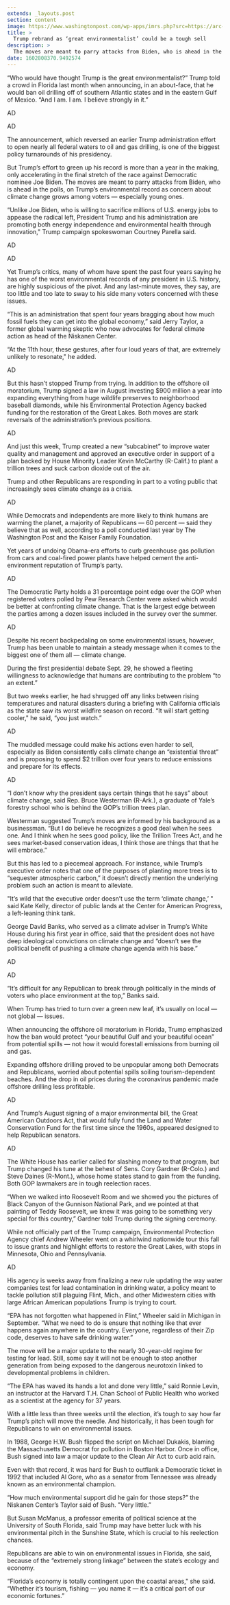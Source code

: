 ```yaml
--- 
extends: _layouts.post 
section: content 
image: https://www.washingtonpost.com/wp-apps/imrs.php?src=https://arc-anglerfish-washpost-prod-washpost.s3.amazonaws.com/public/HAKLRIAO5MI6XNAERUPGOXWHAE.jpg&w=1440 
title: > 
  Trump rebrand as ‘great environmentalist’ could be a tough sell 
description: > 
  The moves are meant to parry attacks from Biden, who is ahead in the polls, on Trump’s environmental record as concern about climate change grows among voters — especially young ones.Trump and other Republicans are responding in part to a voting public that increasingly sees climate change as a crisis.AD“I don’t know why the president says certain things that he says” about climate change, said Rep. Bruce Westerman (R-Ark.), a graduate of Yale’s forestry school who is behind the GOP’s trillion trees plan."It’s wild that the executive order doesn’t use the term ‘climate change,’ " said Kate Kelly, director of public lands at the Center for American Progress, a left-leaning think tank. 
date: 1602808370.9492574 
--- 
```

“Who would have thought Trump is the great environmentalist?” Trump told a crowd in Florida last month when announcing, in an about-face, that he would ban oil drilling off of southern Atlantic states and in the eastern Gulf of Mexico. “And I am. I am. I believe strongly in it.”

AD

AD

The announcement, which reversed an earlier Trump administration effort to open nearly all federal waters to oil and gas drilling, is one of the biggest policy turnarounds of his presidency.

But Trump’s effort to green up his record is more than a year in the making, only accelerating in the final stretch of the race against Democratic nominee Joe Biden. The moves are meant to parry attacks from Biden, who is ahead in the polls, on Trump’s environmental record as concern about climate change grows among voters — especially young ones.

“Unlike Joe Biden, who is willing to sacrifice millions of U.S. energy jobs to appease the radical left, President Trump and his administration are promoting both energy independence and environmental health through innovation," Trump campaign spokeswoman Courtney Parella said.

AD

AD

Yet Trump’s critics, many of whom have spent the past four years saying he has one of the worst environmental records of any president in U.S. history, are highly suspicious of the pivot. And any last-minute moves, they say, are too little and too late to sway to his side many voters concerned with these issues.

“This is an administration that spent four years bragging about how much fossil fuels they can get into the global economy,” said Jerry Taylor, a former global warming skeptic who now advocates for federal climate action as head of the Niskanen Center.

“At the 11th hour, these gestures, after four loud years of that, are extremely unlikely to resonate," he added.

AD

But this hasn’t stopped Trump from trying. In addition to the offshore oil moratorium, Trump signed a law in August investing $900 million a year into expanding everything from huge wildlife preserves to neighborhood baseball diamonds, while his Environmental Protection Agency backed funding for the restoration of the Great Lakes. Both moves are stark reversals of the administration’s previous positions.

AD

And just this week, Trump created a new “subcabinet” to improve water quality and management and approved an executive order in support of a plan backed by House Minority Leader Kevin McCarthy (R-Calif.) to plant a trillion trees and suck carbon dioxide out of the air.

Trump and other Republicans are responding in part to a voting public that increasingly sees climate change as a crisis.

AD

While Democrats and independents are more likely to think humans are warming the planet, a majority of Republicans — 60 percent — said they believe that as well, according to a poll conducted last year by The Washington Post and the Kaiser Family Foundation.

Yet years of undoing Obama-era efforts to curb greenhouse gas pollution from cars and coal-fired power plants have helped cement the anti-environment reputation of Trump’s party.

AD

The Democratic Party holds a 31 percentage point edge over the GOP when registered voters polled by Pew Research Center were asked which would be better at confronting climate change. That is the largest edge between the parties among a dozen issues included in the survey over the summer.

AD

Despite his recent backpedaling on some environmental issues, however, Trump has been unable to maintain a steady message when it comes to the biggest one of them all — climate change.

During the first presidential debate Sept. 29, he showed a fleeting willingness to acknowledge that humans are contributing to the problem “to an extent.”

But two weeks earlier, he had shrugged off any links between rising temperatures and natural disasters during a briefing with California officials as the state saw its worst wildfire season on record. “It will start getting cooler," he said, “you just watch.”

AD

The muddled message could make his actions even harder to sell, especially as Biden consistently calls climate change an “existential threat” and is proposing to spend $2 trillion over four years to reduce emissions and prepare for its effects.

AD

“I don’t know why the president says certain things that he says” about climate change, said Rep. Bruce Westerman (R-Ark.), a graduate of Yale’s forestry school who is behind the GOP’s trillion trees plan.

Westerman suggested Trump’s moves are informed by his background as a businessman. “But I do believe he recognizes a good deal when he sees one. And I think when he sees good policy, like the Trillion Trees Act, and he sees market-based conservation ideas, I think those are things that that he will embrace.”

But this has led to a piecemeal approach. For instance, while Trump’s executive order notes that one of the purposes of planting more trees is to “sequester atmospheric carbon,” it doesn’t directly mention the underlying problem such an action is meant to alleviate.

"It’s wild that the executive order doesn’t use the term ‘climate change,’ " said Kate Kelly, director of public lands at the Center for American Progress, a left-leaning think tank.

George David Banks, who served as a climate adviser in Trump’s White House during his first year in office, said that the president does not have deep ideological convictions on climate change and “doesn’t see the political benefit of pushing a climate change agenda with his base.”

AD

AD

“It’s difficult for any Republican to break through politically in the minds of voters who place environment at the top,” Banks said.

When Trump has tried to turn over a green new leaf, it’s usually on local — not global — issues.

When announcing the offshore oil moratorium in Florida, Trump emphasized how the ban would protect “your beautiful Gulf and your beautiful ocean” from potential spills — not how it would forestall emissions from burning oil and gas.

Expanding offshore drilling proved to be unpopular among both Democrats and Republicans, worried about potential spills soiling tourism-dependent beaches. And the drop in oil prices during the coronavirus pandemic made offshore drilling less profitable.

AD

And Trump’s August signing of a major environmental bill, the Great American Outdoors Act, that would fully fund the Land and Water Conservation Fund for the first time since the 1960s, appeared designed to help Republican senators.

AD

The White House has earlier called for slashing money to that program, but Trump changed his tune at the behest of Sens. Cory Gardner (R-Colo.) and Steve Daines (R-Mont.), whose home states stand to gain from the funding. Both GOP lawmakers are in tough reelection races.

“When we walked into Roosevelt Room and we showed you the pictures of Black Canyon of the Gunnison National Park, and we pointed at that painting of Teddy Roosevelt, we knew it was going to be something very special for this country,” Gardner told Trump during the signing ceremony.

While not officially part of the Trump campaign, Environmental Protection Agency chief Andrew Wheeler went on a whirlwind nationwide tour this fall to issue grants and highlight efforts to restore the Great Lakes, with stops in Minnesota, Ohio and Pennsylvania.

AD

His agency is weeks away from finalizing a new rule updating the way water companies test for lead contamination in drinking water, a policy meant to tackle pollution still plaguing Flint, Mich., and other Midwestern cities with large African American populations Trump is trying to court.

“EPA has not forgotten what happened in Flint,” Wheeler said in Michigan in September. “What we need to do is ensure that nothing like that ever happens again anywhere in the country. Everyone, regardless of their Zip code, deserves to have safe drinking water.”

The move will be a major update to the nearly 30-year-old regime for testing for lead. Still, some say it will not be enough to stop another generation from being exposed to the dangerous neurotoxin linked to developmental problems in children.

“The EPA has waved its hands a lot and done very little,” said Ronnie Levin, an instructor at the Harvard T.H. Chan School of Public Health who worked as a scientist at the agency for 37 years.

With a little less than three weeks until the election, it’s tough to say how far Trump’s pitch will move the needle. And historically, it has been tough for Republicans to win on environmental issues.

In 1988, George H.W. Bush flipped the script on Michael Dukakis, blaming the Massachusetts Democrat for pollution in Boston Harbor. Once in office, Bush signed into law a major update to the Clean Air Act to curb acid rain.

Even with that record, it was hard for Bush to outflank a Democratic ticket in 1992 that included Al Gore, who as a senator from Tennessee was already known as an environmental champion.

“How much environmental support did he gain for those steps?” the Niskanen Center’s Taylor said of Bush. "Very little.”

But Susan McManus, a professor emerita of political science at the University of South Florida, said Trump may have better luck with his environmental pitch in the Sunshine State, which is crucial to his reelection chances.

Republicans are able to win on environmental issues in Florida, she said, because of the “extremely strong linkage” between the state’s ecology and economy.

“Florida’s economy is totally contingent upon the coastal areas," she said. “Whether it’s tourism, fishing — you name it — it’s a critical part of our economic fortunes.”